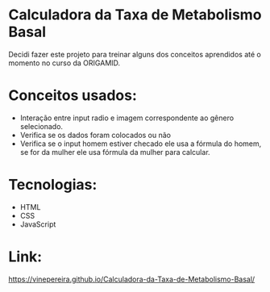 # Calculadora da Taxa de Metabolismo Basal
Decidi fazer este projeto para treinar alguns dos conceitos aprendidos até o momento no curso da ORIGAMID.

# Conceitos usados:
- Interação entre input radio e imagem correspondente ao gênero selecionado.
- Verifica se os dados foram colocados ou não
- Verifica se o input homem estiver checado ele usa a fórmula do homem, se for da mulher ele usa fórmula da mulher para calcular.

# Tecnologias:
- HTML
- CSS
- JavaScript

# Link:
https://vinepereira.github.io/Calculadora-da-Taxa-de-Metabolismo-Basal/
